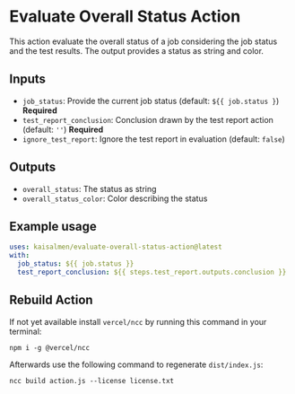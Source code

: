 # Evaluate Overall Status Action

This action evaluate the overall status of a job considering the job status and the test results. The output provides a status as string and color.

## Inputs
* `job_status`: Provide the current job status (default: `${{ job.status }`) **Required**
* `test_report_conclusion`: Conclusion drawn by the test report action (default: `''`) **Required**
* `ignore_test_report`: Ignore the test report in evaluation (default: `false`)

## Outputs

* `overall_status`: The status as string
* `overall_status_color`: Color describing the status

## Example usage

```yaml
uses: kaisalmen/evaluate-overall-status-action@latest
with:
  job_status: ${{ job.status }}
  test_report_conclusion: ${{ steps.test_report.outputs.conclusion }}
```

## Rebuild Action

If not yet available install `vercel/ncc` by running this command in your terminal:
```shell
npm i -g @vercel/ncc
```

Afterwards use the following command to regenerate `dist/index.js`:
```shell
ncc build action.js --license license.txt
```
